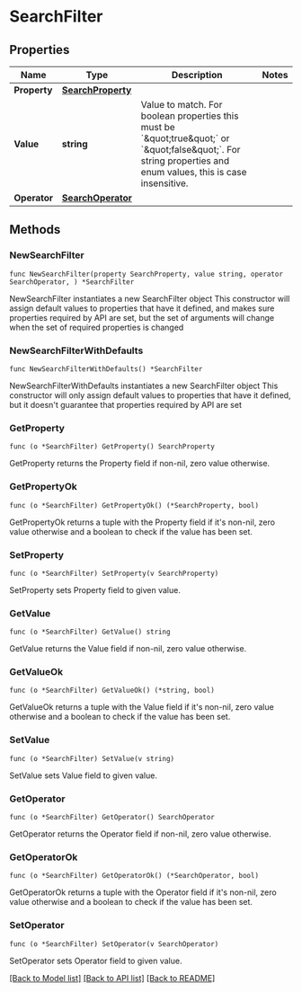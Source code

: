 # SearchFilter

## Properties

Name | Type | Description | Notes
------------ | ------------- | ------------- | -------------
**Property** | [**SearchProperty**](SearchProperty.md) |  | 
**Value** | **string** | Value to match. For boolean properties this must be &#x60;\&quot;true\&quot;&#x60; or &#x60;\&quot;false\&quot;&#x60;. For string properties and enum values, this is case insensitive. | 
**Operator** | [**SearchOperator**](SearchOperator.md) |  | 

## Methods

### NewSearchFilter

`func NewSearchFilter(property SearchProperty, value string, operator SearchOperator, ) *SearchFilter`

NewSearchFilter instantiates a new SearchFilter object
This constructor will assign default values to properties that have it defined,
and makes sure properties required by API are set, but the set of arguments
will change when the set of required properties is changed

### NewSearchFilterWithDefaults

`func NewSearchFilterWithDefaults() *SearchFilter`

NewSearchFilterWithDefaults instantiates a new SearchFilter object
This constructor will only assign default values to properties that have it defined,
but it doesn't guarantee that properties required by API are set

### GetProperty

`func (o *SearchFilter) GetProperty() SearchProperty`

GetProperty returns the Property field if non-nil, zero value otherwise.

### GetPropertyOk

`func (o *SearchFilter) GetPropertyOk() (*SearchProperty, bool)`

GetPropertyOk returns a tuple with the Property field if it's non-nil, zero value otherwise
and a boolean to check if the value has been set.

### SetProperty

`func (o *SearchFilter) SetProperty(v SearchProperty)`

SetProperty sets Property field to given value.


### GetValue

`func (o *SearchFilter) GetValue() string`

GetValue returns the Value field if non-nil, zero value otherwise.

### GetValueOk

`func (o *SearchFilter) GetValueOk() (*string, bool)`

GetValueOk returns a tuple with the Value field if it's non-nil, zero value otherwise
and a boolean to check if the value has been set.

### SetValue

`func (o *SearchFilter) SetValue(v string)`

SetValue sets Value field to given value.


### GetOperator

`func (o *SearchFilter) GetOperator() SearchOperator`

GetOperator returns the Operator field if non-nil, zero value otherwise.

### GetOperatorOk

`func (o *SearchFilter) GetOperatorOk() (*SearchOperator, bool)`

GetOperatorOk returns a tuple with the Operator field if it's non-nil, zero value otherwise
and a boolean to check if the value has been set.

### SetOperator

`func (o *SearchFilter) SetOperator(v SearchOperator)`

SetOperator sets Operator field to given value.



[[Back to Model list]](../README.md#documentation-for-models) [[Back to API list]](../README.md#documentation-for-api-endpoints) [[Back to README]](../README.md)


